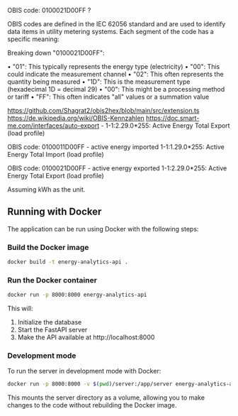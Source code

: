 OBIS code: 0100021D00FF ?

OBIS codes are defined in the IEC 62056 standard and are used to identify data items in utility metering systems. Each segment of the code has a specific meaning:

Breaking down "0100021D00FF":

 • "01": This typically represents the energy type (electricity)
 • "00": This could indicate the measurement channel
 • "02": This often represents the quantity being measured
 • "1D": This is the measurement type (hexadecimal 1D = decimal 29)
 • "00": This might be a processing method or tariff
 • "FF": This often indicates "all" values or a summation value


https://github.com/Shagrat2/obis2hex/blob/main/src/extension.ts
https://de.wikipedia.org/wiki/OBIS-Kennzahlen
https://doc.smart-me.com/interfaces/auto-export - 1-1:2.29.0*255: Active Energy Total Export (load profile)

OBIS code: 0100011D00FF - active energy imported
1-1:1.29.0*255: Active Energy Total Import (load profile)

OBIS code: 0100021D00FF - active energy exported
1-1:2.29.0*255: Active Energy Total Export (load profile)

Assuming kWh as the unit.

## Running with Docker

The application can be run using Docker with the following steps:

### Build the Docker image

```bash
docker build -t energy-analytics-api .
```

### Run the Docker container

```bash
docker run -p 8000:8000 energy-analytics-api
```

This will:
1. Initialize the database
2. Start the FastAPI server
3. Make the API available at http://localhost:8000

### Development mode

To run the server in development mode with Docker:

```bash
docker run -p 8000:8000 -v $(pwd)/server:/app/server energy-analytics-api python -m server.main init-db && python -m server.main run-server --dev
```

This mounts the server directory as a volume, allowing you to make changes to the code without rebuilding the Docker image.
